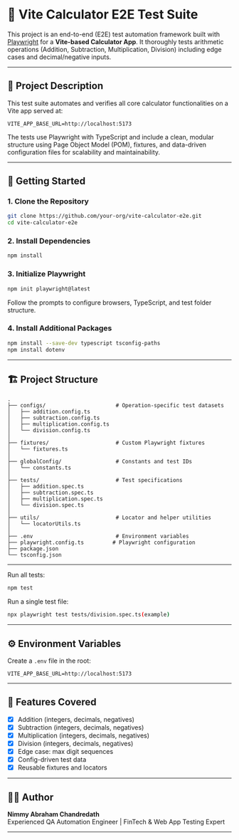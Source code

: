 # 🔢 Vite Calculator E2E Test Suite

This project is an end-to-end (E2E) test automation framework built with [Playwright](https://playwright.dev/) for a **Vite-based Calculator App**. It thoroughly tests arithmetic operations (Addition, Subtraction, Multiplication, Division) including edge cases and decimal/negative inputs.

---

## 📌 Project Description

This test suite automates and verifies all core calculator functionalities on a Vite app served at:

```
VITE_APP_BASE_URL=http://localhost:5173
```

The tests use Playwright with TypeScript and include a clean, modular structure using Page Object Model (POM), fixtures, and data-driven configuration files for scalability and maintainability.

---

## 🚀 Getting Started

### 1. Clone the Repository

```bash
git clone https://github.com/your-org/vite-calculator-e2e.git
cd vite-calculator-e2e
```

### 2. Install Dependencies

```bash
npm install
```

### 3. Initialize Playwright

```bash
npm init playwright@latest
```

Follow the prompts to configure browsers, TypeScript, and test folder structure.

### 4. Install Additional Packages

```bash
npm install --save-dev typescript tsconfig-paths
npm install dotenv
```

---

## 🏗️ Project Structure

```
.
├── configs/                      # Operation-specific test datasets
│   ├── addition.config.ts
│   ├── subtraction.config.ts
│   ├── multiplication.config.ts
│   └── division.config.ts
│
├── fixtures/                     # Custom Playwright fixtures
│   └── fixtures.ts
│
├── globalConfig/                 # Constants and test IDs
│   └── constants.ts
│
├── tests/                        # Test specifications
│   ├── addition.spec.ts
│   ├── subtraction.spec.ts
│   ├── multiplication.spec.ts
│   └── division.spec.ts
│
├── utils/                        # Locator and helper utilities
│   └── locatorUtils.ts
│
├── .env                          # Environment variables
├── playwright.config.ts         # Playwright configuration
├── package.json
└── tsconfig.json
```

---

Run all tests:

```bash
npm test
```

Run a single test file:

```bash
npx playwright test tests/division.spec.ts(example)
```

---

## ⚙️ Environment Variables

Create a `.env` file in the root:

```
VITE_APP_BASE_URL=http://localhost:5173
```

---

## 🧪 Features Covered

- [x] Addition (integers, decimals, negatives)
- [x] Subtraction (integers, decimals, negatives)
- [x] Multiplication (integers, decimals, negatives)
- [x] Division (integers, decimals, negatives)
- [x] Edge case: max digit sequences
- [x] Config-driven test data
- [x] Reusable fixtures and locators

---

## 👩‍💻 Author

**Nimmy Abraham Chandredath**  
Experienced QA Automation Engineer | FinTech & Web App Testing Expert

---
